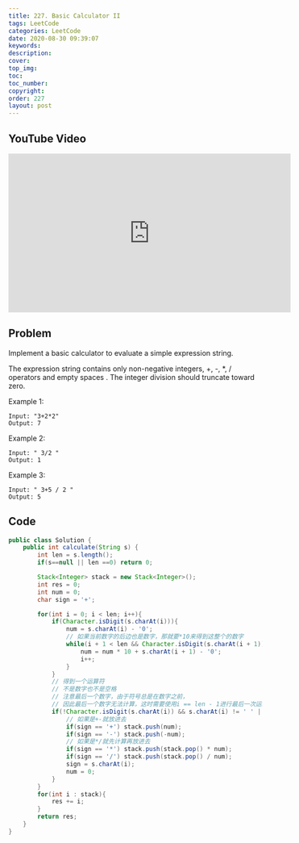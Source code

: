 ```yaml
---
title: 227. Basic Calculator II
tags: LeetCode
categories: LeetCode
date: 2020-08-30 09:39:07
keywords:
description:
cover:
top_img:
toc:
toc_number:
copyright:
order: 227
layout: post
---
```


## YouTube Video

<iframe width="560" height="315" src="https://www.youtube.com/embed/iua49ZFeptY" frameborder="0" allow="accelerometer; autoplay; clipboard-write; encrypted-media; gyroscope; picture-in-picture" allowfullscreen></iframe>

## Problem

Implement a basic calculator to evaluate a simple expression string.

The expression string contains only non-negative integers, +, -, \*, / operators and empty spaces . The integer division should truncate toward zero.

Example 1:

```
Input: "3+2*2"
Output: 7
```

Example 2:

```
Input: " 3/2 "
Output: 1
```

Example 3:

```
Input: " 3+5 / 2 "
Output: 5
```

## Code

```java
public class Solution {
    public int calculate(String s) {
        int len = s.length();
        if(s==null || len ==0) return 0;

        Stack<Integer> stack = new Stack<Integer>();
        int res = 0;
        int num = 0;
        char sign = '+';

        for(int i = 0; i < len; i++){
            if(Character.isDigit(s.charAt(i))){
                num = s.charAt(i) - '0';
                // 如果当前数字的后边也是数字，那就要*10来得到这整个的数字
                while(i + 1 < len && Character.isDigit(s.charAt(i + 1))){
                    num = num * 10 + s.charAt(i + 1) - '0';
                    i++;
                }
            }
            // 得到一个运算符
            // 不是数字也不是空格
            // 注意最后一个数字，由于符号总是在数字之前，
            // 因此最后一个数字无法计算，这时需要使用i == len - 1进行最后一次运算
            if(!Character.isDigit(s.charAt(i)) && s.charAt(i) != ' ' || i == len - 1){
                // 如果是+-就放进去
                if(sign == '+') stack.push(num);
                if(sign == '-') stack.push(-num);
                // 如果是*/就先计算再放进去
                if(sign == '*') stack.push(stack.pop() * num);
                if(sign == '/') stack.push(stack.pop() / num);
                sign = s.charAt(i);
                num = 0;
            }
        }
        for(int i : stack){
            res += i;
        }
        return res;
    }
}
```
